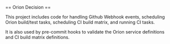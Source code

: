 == Orion Decision ==

This project includes code for handling Github Webhook events,
scheduling Orion build/test tasks, scheduling CI build matrix,
and running CI tasks.

It is also used by pre-commit hooks to validate the Orion service
definitions and CI build matrix definitions.
